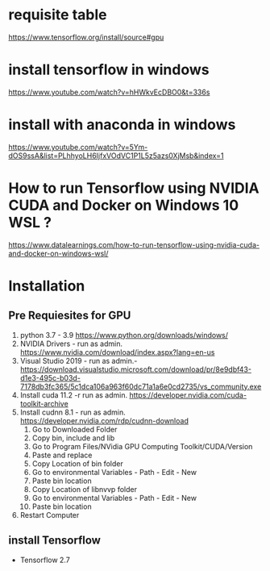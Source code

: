 # requisite table
https://www.tensorflow.org/install/source#gpu

# install tensorflow in windows
https://www.youtube.com/watch?v=hHWkvEcDBO0&t=336s

# install with anaconda in windows
https://www.youtube.com/watch?v=5Ym-dOS9ssA&list=PLhhyoLH6IjfxVOdVC1P1L5z5azs0XjMsb&index=1


# How to run Tensorflow using NVIDIA CUDA and Docker on Windows 10 WSL ?
https://www.datalearnings.com/how-to-run-tensorflow-using-nvidia-cuda-and-docker-on-windows-wsl/


# Installation
## Pre Requiesites for GPU
1. python 3.7 - 3.9 https://www.python.org/downloads/windows/
2. NVIDIA Drivers - run as admin. https://www.nvidia.com/download/index.aspx?lang=en-us
3. Visual Studio 2019 - run as admin.- https://download.visualstudio.microsoft.com/download/pr/8e9dbf43-d1e3-495c-b03d-7178db3fc365/5c1dca106a963f60dc71a1a6e0cd2735/vs_community.exe
4. Install cuda 11.2 -r run as admin. https://developer.nvidia.com/cuda-toolkit-archive
5. Install cudnn 8.1 - run as admin. https://developer.nvidia.com/rdp/cudnn-download
    1. Go to Downloaded Folder
    2. Copy bin, include and lib
    3. Go to Program Files/NVidia GPU Computing Toolkit/CUDA/Version
    4. Paste and replace
    5. Copy Location of bin folder
    6. Go to environmental Variables - Path - Edit - New
    7. Paste bin location 
    8. Copy Location of libnvvp folder
    9. Go to environmental Variables - Path - Edit - New
    10. Paste bin location 
6. Restart Computer

## install Tensorflow 
- Tensorflow 2.7